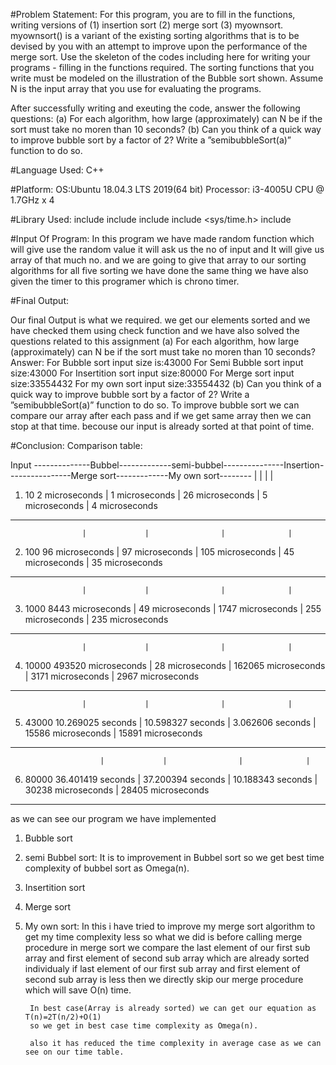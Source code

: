 #Problem Statement: 
For this program, you are to fill in the functions, writing versions of 
(1) insertion sort 
(2) merge sort 
(3) myownsort. 
myownsort() is a variant of the existing sorting algorithms that is to be devised by you with an attempt to improve upon the performance of 
the merge sort. Use the skeleton of the codes including here for writing your programs - filling in the functions required. The sorting 
functions that you write must be modeled on the illustration of the Bubble sort shown. Assume N is the input array that you use for 
evaluating the programs.

After successfully writing and exeuting the code, answer the following questions:
(a) For each algorithm, how large (approximately) can N be if the sort must take no moren than 10 seconds?
(b) Can you think of a quick way to improve bubble sort by a factor of 2? Write a ”semibubbleSort(a)” function to do so.

#Language Used: 
C++


#Platform:
OS:Ubuntu 18.04.3 LTS 2019(64 bit)
Processor: i3-4005U CPU @ 1.7GHz x 4

#Library Used:
include <iostream>
include <vector>
include <fstream>
include <sys/time.h>
include <chrono> 




#Input Of Program:
In this program we have made random function which will give use the random value it will ask us the no of input and It will give us 
array of that much no. and we are going to give that array to our sorting algorithms for all five sorting we have done the same thing we have 
also given the timer to this programer which is chrono timer.


#Final Output:

Our final Output is what we required. we get our elements sorted and we have checked them using check function and we have also solved the 
questions related to this assignment
(a) For each algorithm, how large (approximately) can N be if the sort must take no moren than 10 seconds?
Answer: For Bubble sort input size is:43000
	For Semi Bubble sort input size:43000
	For Insertition sort input size:80000
	For Merge sort input size:33554432
	For my own sort input size:33554432 
(b) Can you think of a quick way to improve bubble sort by a factor of 2? Write a ”semibubbleSort(a)” function to do so.
	To improve bubble sort we can compare our array after each pass and if we get same array then we can stop at that time.
	becouse our input is already sorted at that point of time. 


#Conclusion:
Comparison table:

									                       
   Input --------------Bubbel-------------semi-bubbel---------------Insertion----------------Merge sort-------------My own sort--------
				    |			  |			       |		      |
1. 10    	  2 microseconds    |   1 microseconds    |  	  26 microseconds      |   5 microseconds     |	  4 microseconds
---------------------------------------------------------------------------------------------------------------------------------------	
				    |			  |			       |		      |
2. 100 		 96 microseconds    |  97 microseconds    |  	  105 microseconds     |   45 microseconds    |   35 microseconds 
---------------------------------------------------------------------------------------------------------------------------------------
				    |			  |			       |		      |
3. 1000    	8443 microseconds   |   49 microseconds   |   	  1747 microseconds    |   255 microseconds   |   235 microseconds 
---------------------------------------------------------------------------------------------------------------------------------------
				    |			  |			       |		      |
4. 10000       493520 microseconds  |   28 microseconds	  |  	  162065 microseconds  |   3171 microseconds  |   2967 microseconds 
---------------------------------------------------------------------------------------------------------------------------------------
				    |			  |			       |		      |	
5. 43000       10.269025 seconds    | 10.598327 seconds   |       3.062606 seconds     |   15586 microseconds |   15891 microseconds 
---------------------------------------------------------------------------------------------------------------------------------------	
	    			    |			  |			       |		      |
6. 80000       36.401419 seconds    | 37.200394 seconds   |       10.188343 seconds    |   30238 microseconds |   28405 microseconds 
---------------------------------------------------------------------------------------------------------------------------------------	

as we can see our program we have implemented 
1. Bubble sort 
2. semi Bubbel sort: It is to improvement in Bubbel sort so we get best time complexity of bubbel sort as Omega(n).
3. Insertition sort
4. Merge sort
5. My own sort: In this i have tried to improve my merge sort algorithm to get my time complexity less so what we did is before 
	        calling merge procedure in merge sort we compare the last element of our first sub array and first element of second sub
	        array which are already sorted individualy if last element of our first sub array and first element of second sub
	        array is less then we directly skip our merge procedure which will save O(n) time.

		In best case(Array is already sorted) we can get our equation as T(n)=2T(n/2)+O(1)
		so we get in best case time complexity as Omega(n).

		also it has reduced the time complexity in average case as we can see on our time table.

 
